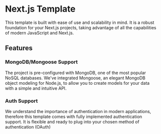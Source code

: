 # Next.js Template

This template is built with ease of use and scalability in mind. It is a robust foundation for your Next.js projects, taking advantage of all the capabilities of modern JavaScript and Next.js.

## Features

### MongoDB/Mongoose Support

The project is pre-configured with MongoDB, one of the most popular NoSQL databases. We've integrated Mongoose, an elegant MongoDB object modeling for Node.js, to allow you to create models for your data with a simple and intuitive API.

### Auth Support

We understand the importance of authentication in modern applications, therefore this template comes with fully implemented authentication support. It is flexible and ready to plug into your chosen method of authentication (OAuth)